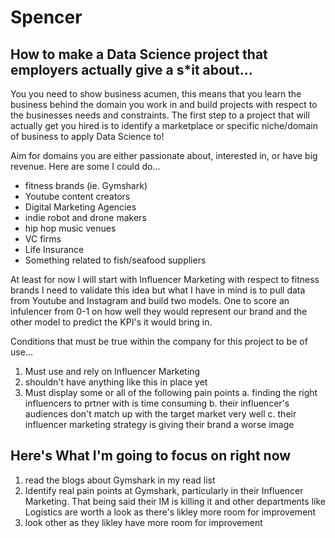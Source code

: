 # Spencer

## How to make a Data Science project that employers actually give a s*it about...

You you need to show business acumen, this means that you learn the business behind the domain you work in and build projects with respect to the businesses needs and constraints. The first step to a project that will actually get you hired is to identify a marketplace or specific niche/domain of business to apply Data Science to!

Aim for domains you are either passionate about, interested in, or have big revenue.
Here are some I could do...
* fitness brands (ie. Gymshark)
* Youtube content creators
* Digital Marketing Agencies  
* indie robot and drone makers
* hip hop music venues
* VC firms
* Life Insurance
* Something related to fish/seafood suppliers


At least for now I will start with Influencer Marketing with respect to fitness brands
I need to validate this idea but what I have in mind is to pull data from Youtube and Instagram and build two models. One to score an infulencer from 0-1 on how well they would represent our brand and the other model to predict the KPI's it would bring in.

Conditions that must be true within the company for this project to be of use...
1. Must use and rely on Influencer Marketing
2. shouldn't have anything like this in place yet
3. Must display some or all of the following pain points
a. finding the right influencers to prtner with is time consuming
b. their influencer's audiences don't match up with the target market very well
c. their influencer marketing strategy is giving their brand a worse image

## Here's What I'm going to focus on right now
1. read the blogs about Gymshark in my read list
2. Identify real pain points at Gymshark, particularly in their Influencer Marketing. That being said their IM is killing it and other departments like Logistics are worth a look as there's likley more room for improvement
3. look other as they likley have more room for improvement
